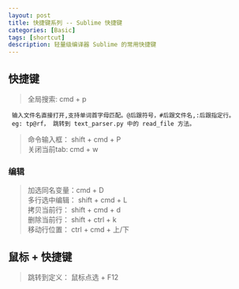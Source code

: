 ```yaml
---
layout: post
title: 快捷键系列 -- Sublime 快捷键
categories: [Basic]
tags: [shortcut]
description: 轻量级编译器 Sublime 的常用快捷键
---
```

## 快捷键
> 全局搜索: cmd + p  
```
 输入文件名直接打开,支持单词首字母匹配。@后跟符号，#后跟文件名,:后跟指定行。  
 eg: tp@rf， 跳转到 text_parser.py 中的 read_file 方法。  
```
> 命令输入框： shift + cmd + P  
> 关闭当前tab: cmd + w

### 编辑
> 加选同名变量：cmd + D  
> 多行选中编辑： shift + cmd + L   
> 拷贝当前行： shift + cmd + d  
> 删除当前行： shift + ctrl + k  
> 移动行位置： ctrl + cmd + 上/下  

## 鼠标 + 快捷键

> 跳转到定义： 鼠标点选 + F12